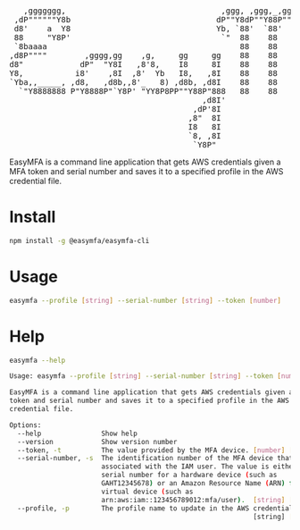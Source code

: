 <pre>
   ,ggggggg,                                 ,ggg, ,ggg,_,ggg,   ,gggggggggggggg         ,ggg,  
 ,dP""""""Y8b                               dP""Y8dP""Y88P""Y8b dP""""""88""""""        dP""8I  
 d8'    a  Y8                               Yb, `88'  `88'  `88 Yb,_    88             dP   88  
 88     "Y8P'                                `"  88    88    88  `""    88            dP    88  
 `8baaaa                                         88    88    88      ggg88gggg       ,8'    88  
,d8P""""        ,gggg,gg    ,g,     gg     gg    88    88    88         88   8       d88888888  
d8"            dP"  "Y8I   ,8'8,    I8     8I    88    88    88         88     __   ,8"     88  
Y8,           i8'    ,8I  ,8'  Yb   I8,   ,8I    88    88    88   gg,   88    dP"  ,8P      Y8  
`Yba,,_____, ,d8,   ,d8b,,8'_   8) ,d8b, ,d8I    88    88    Y8,   "Yb,,8P    Yb,_,dP       `8b,
  `"Y8888888 P"Y8888P"`Y8P' "YY8P8PP""Y88P"888   88    88    `Y8     "Y8P'     "Y8P"         `Y8
                                         ,d8I'                                                  
                                       ,dP'8I                                                   
                                      ,8"  8I                                                   
                                      I8   8I                                                   
                                      `8, ,8I                                                   
                                       `Y8P"                                                    
</pre>

EasyMFA is a command line application that gets AWS credentials given a MFA token and serial number and saves it to a specified profile in the AWS credential file.

# Install
```sh
npm install -g @easymfa/easymfa-cli
```

# Usage
```sh
easymfa --profile [string] --serial-number [string] --token [number]
```

# Help
```sh
easymfa --help

Usage: easymfa --profile [string] --serial-number [string] --token [number]

EasyMFA is a command line application that gets AWS credentials given a MFA
token and serial number and saves it to a specified profile in the AWS
credential file.

Options:
  --help               Show help                                       [boolean]
  --version            Show version number                             [boolean]
  --token, -t          The value provided by the MFA device. [number] [required]
  --serial-number, -s  The identification number of the MFA device that is
                       associated with the IAM user. The value is either the
                       serial number for a hardware device (such as
                       GAHT12345678) or an Amazon Resource Name (ARN) for a
                       virtual device (such as
                       arn:aws:iam::123456789012:mfa/user).  [string] [required]
  --profile, -p        The profile name to update in the AWS credentials file.
                                                             [string] [required]
```
